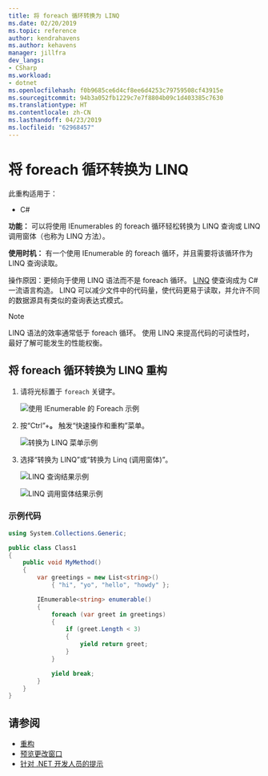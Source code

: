 ```yaml
---
title: 将 foreach 循环转换为 LINQ
ms.date: 02/20/2019
ms.topic: reference
author: kendrahavens
ms.author: kehavens
manager: jillfra
dev_langs:
- CSharp
ms.workload:
- dotnet
ms.openlocfilehash: f0b9685ce6d4cf8ee6d4253c79759508cf43915e
ms.sourcegitcommit: 94b3a052fb1229c7e7f8804b09c1d403385c7630
ms.translationtype: HT
ms.contentlocale: zh-CN
ms.lasthandoff: 04/23/2019
ms.locfileid: "62968457"
---
```

# <a name="convert-a-foreach-loop-to-linq"></a>将 foreach 循环转换为 LINQ

此重构适用于：

- C#

**功能：** 可以将使用 IEnumerables 的 foreach 循环轻松转换为 LINQ 查询或 LINQ 调用窗体（也称为 LINQ 方法）。

**使用时机：** 有一个使用 IEnumerable 的 foreach 循环，并且需要将该循环作为 LINQ 查询读取。

操作原因：更倾向于使用 LINQ 语法而不是 foreach 循环。 [LINQ](/dotnet/csharp/programming-guide/concepts/linq/introduction-to-linq) 使查询成为 C# 一流语言构造。 LINQ 可以减少文件中的代码量，使代码更易于读取，并允许不同的数据源具有类似的查询表达式模式。

> [!NOTE]
> LINQ 语法的效率通常低于 foreach 循环。 使用 LINQ 来提高代码的可读性时，最好了解可能发生的性能权衡。

## <a name="convert-a-foreach-loop-to-linq-refactoring"></a>将 foreach 循环转换为 LINQ 重构

1. 请将光标置于 `foreach` 关键字。

    ![使用 IEnumerable 的 Foreach 示例](media/convert-foreach-to-LINQ.png)

2. 按“Ctrl”+**。** 触发“快速操作和重构”菜单。

   ![转换为 LINQ 菜单示例](media/convert-foreach-to-LINQ-codefix.png)

3. 选择“转换为 LINQ”或“转换为 Linq (调用窗体)”。

   ![LINQ 查询结果示例](media/convert-foreach-to-LINQ-result.png)
   
   ![LINQ 调用窗体结果示例](media/convert-foreach-to-LINQ-callform-result.png)
   
### <a name="sample-code"></a>示例代码

```csharp
using System.Collections.Generic;

public class Class1
{
    public void MyMethod()
    {
        var greetings = new List<string>()
            { "hi", "yo", "hello", "howdy" };

        IEnumerable<string> enumerable()
        {
            foreach (var greet in greetings)
            {
                if (greet.Length < 3)
                {
                    yield return greet;
                }
            }

            yield break;
        }
    }
}
```

## <a name="see-also"></a>请参阅

- [重构](../refactoring-in-visual-studio.md)
- [预览更改窗口](../../ide/preview-changes.md)
- [针对 .NET 开发人员的提示](../../ide/visual-studio-2017-for-dotnet-developers.md)

